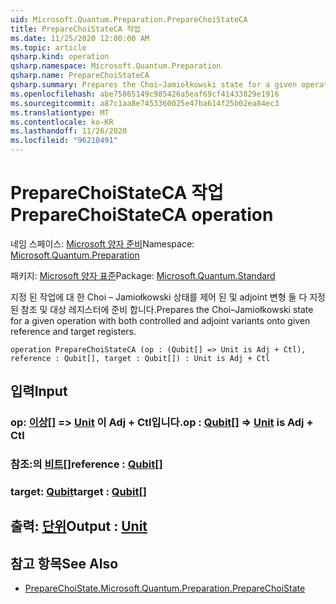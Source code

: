 ```yaml
---
uid: Microsoft.Quantum.Preparation.PrepareChoiStateCA
title: PrepareChoiStateCA 작업
ms.date: 11/25/2020 12:00:00 AM
ms.topic: article
qsharp.kind: operation
qsharp.namespace: Microsoft.Quantum.Preparation
qsharp.name: PrepareChoiStateCA
qsharp.summary: Prepares the Choi–Jamiołkowski state for a given operation with both controlled and adjoint variants onto given reference and target registers.
ms.openlocfilehash: abe75865149c985426a5eaf69cf41433829e1916
ms.sourcegitcommit: a87c1aa8e7453360025e47ba614f25b02ea84ec3
ms.translationtype: MT
ms.contentlocale: ko-KR
ms.lasthandoff: 11/26/2020
ms.locfileid: "96210491"
---
```

# <a name="preparechoistateca-operation"></a><span data-ttu-id="76e21-102">PrepareChoiStateCA 작업</span><span class="sxs-lookup"><span data-stu-id="76e21-102">PrepareChoiStateCA operation</span></span>

<span data-ttu-id="76e21-103">네임 스페이스: [Microsoft 양자 준비](xref:Microsoft.Quantum.Preparation)</span><span class="sxs-lookup"><span data-stu-id="76e21-103">Namespace: [Microsoft.Quantum.Preparation](xref:Microsoft.Quantum.Preparation)</span></span>

<span data-ttu-id="76e21-104">패키지: [Microsoft 양자 표준](https://nuget.org/packages/Microsoft.Quantum.Standard)</span><span class="sxs-lookup"><span data-stu-id="76e21-104">Package: [Microsoft.Quantum.Standard](https://nuget.org/packages/Microsoft.Quantum.Standard)</span></span>


<span data-ttu-id="76e21-105">지정 된 작업에 대 한 Choi – Jamiołkowski 상태를 제어 된 및 adjoint 변형 둘 다 지정 된 참조 및 대상 레지스터에 준비 합니다.</span><span class="sxs-lookup"><span data-stu-id="76e21-105">Prepares the Choi–Jamiołkowski state for a given operation with both controlled and adjoint variants onto given reference and target registers.</span></span>

```qsharp
operation PrepareChoiStateCA (op : (Qubit[] => Unit is Adj + Ctl), reference : Qubit[], target : Qubit[]) : Unit is Adj + Ctl
```


## <a name="input"></a><span data-ttu-id="76e21-106">입력</span><span class="sxs-lookup"><span data-stu-id="76e21-106">Input</span></span>

### <a name="op--qubit--unit--is-adj--ctl"></a><span data-ttu-id="76e21-107">op: [이상](xref:microsoft.quantum.lang-ref.qubit)[] => [Unit](xref:microsoft.quantum.lang-ref.unit)  이 Adj + Ctl입니다.</span><span class="sxs-lookup"><span data-stu-id="76e21-107">op : [Qubit](xref:microsoft.quantum.lang-ref.qubit)[] => [Unit](xref:microsoft.quantum.lang-ref.unit)  is Adj + Ctl</span></span>




### <a name="reference--qubit"></a><span data-ttu-id="76e21-108">참조:의 [비트](xref:microsoft.quantum.lang-ref.qubit)[]</span><span class="sxs-lookup"><span data-stu-id="76e21-108">reference : [Qubit](xref:microsoft.quantum.lang-ref.qubit)[]</span></span>




### <a name="target--qubit"></a><span data-ttu-id="76e21-109">target: [Qubit](xref:microsoft.quantum.lang-ref.qubit)</span><span class="sxs-lookup"><span data-stu-id="76e21-109">target : [Qubit](xref:microsoft.quantum.lang-ref.qubit)[]</span></span>





## <a name="output--unit"></a><span data-ttu-id="76e21-110">출력: [단위](xref:microsoft.quantum.lang-ref.unit)</span><span class="sxs-lookup"><span data-stu-id="76e21-110">Output : [Unit](xref:microsoft.quantum.lang-ref.unit)</span></span>



## <a name="see-also"></a><span data-ttu-id="76e21-111">참고 항목</span><span class="sxs-lookup"><span data-stu-id="76e21-111">See Also</span></span>

- [<span data-ttu-id="76e21-112">PrepareChoiState.</span><span class="sxs-lookup"><span data-stu-id="76e21-112">Microsoft.Quantum.Preparation.PrepareChoiState</span></span>](xref:Microsoft.Quantum.Preparation.PrepareChoiState)